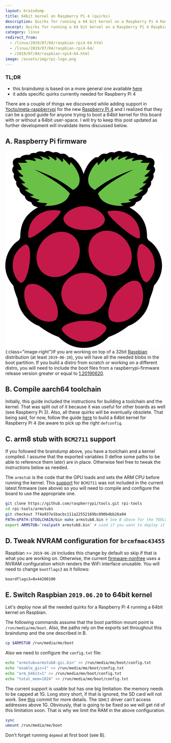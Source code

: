 ```yaml
---
layout:	braindump
title: 64bit kernel on Raspberry Pi 4 (quirks)
description: Quirks for running a 64 bit kernel on a Raspberry Pi 4 Raspbian
excerpt: Quirks for running a 64 bit kernel on a Raspberry Pi 4 Raspbian
category: linux
redirect_from:
  - /linux/2019/07/04/raspbian-rpi4-64.html
  - /linux/2019/07/04/raspbian-rpi4-64/
  - /2019/07/04/raspbian-rpi4-64.html
image: /assets/img/rpi-logo.png
---
```


### TL;DR

- this braindump is based on a more general one available [here](https://andrei.gherzan.ro/linux/raspbian-rpi-64/)
- it adds specific quirks currently needed for Raspberry Pi 4

There are a couple of things we discovered while adding support in [Yocto/meta-raspberrypi](https://github.com/agherzan/meta-raspberrypi) for the new [Raspberry Pi 4](https://www.raspberrypi.org/products/raspberry-pi-4-model-b/) and I realized that they can be a good guide for anyone trying to boot a 64bit kernel for this board with or without a 64bit user-space. I will try to keep this post updated as further development will invalidate items discussed below.

## A. Raspberry Pi firmware

![Raspberry Pi Logo](/assets/img/rpi-logo.png){:class="image-right"}If you are working on top of a 32bit [Raspbian](https://www.raspberrypi.org/downloads/raspbian/) distribution (at least `2019-06-20`), you will have all the needed blobs in the boot partition. If you build a distro from scratch or working on a different distro, you will need to include the boot files from a raspberrypi-firmware release version greater or equal to [1.20190620](https://github.com/raspberrypi/firmware/releases/tag/1.20190620).

## B. Compile aarch64 toolchain

Initially, this guide included the instructions for building a toolchain and the kernel. That was split out of it because it was useful for other boards as well (see Raspberry Pi 3). Also, all these quirks will be eventually obsolete. That being said, for now, follow the guide [here](https://andrei.gherzan.ro/linux/raspbian-rpi-64/) to build a 64bit kernel for Raspberry Pi 4 (be aware to pick up the right `defconfig`.

## C. arm8 stub with `BCM2711` support

If you followed the braindump above, you have a toolchain and a kernel compiled. I assume that the exported variables (I define some paths to be able to reference them later) are in place. Otherwise feel free to tweak the instructions below as needed.

The `armstub` is the code that the GPU loads and sets the ARM CPU before running the kernel. This [support](https://github.com/raspberrypi/tools/commit/7f4a937e1bacbc111a22552169bc890b4bb26a94) for `BCM2711` was not included in the current latest firmware (see above) so you will need to compile and configure the board to use the appropriate one.

```sh
git clone https://github.com/raspberrypi/tools.git rpi-tools
cd rpi-tools/armstubs
git checkout 7f4a937e1bacbc111a22552169bc890b4bb26a94
PATH=$PATH:$TOOLCHAIN/bin make armstub8.bin # See B above for the TOOLCHAIN path
export ARMSTUB=`realpath armstub8.bin` # used if you want to deploy it to raspbian, ignore otherwise
```

## D. Tweak NVRAM configuration for `brcmfmac43455`

Raspbian >= `2019-06-20` includes this change by default so skip if that is what you are working on. Otherwise, the current [firmware-nonfree](https://github.com/RPi-Distro/firmware-nonfree) uses a NVRAM configuration which renders the WiFi interface unusable. You will need to change `bootflags3` as it follows:

```
boardflags3=0x44200100
```

## E. Switch Raspbian `2019.06.20` to 64bit kernel

Let's deploy now all the needed quirks for a Raspberry Pi 4 running a 64bit kernel on Raspbian.

The following commands assume that the boot partition mount point is `/run/media/me/boot`. Also, the paths rely on the exports set throughout this braindump and the one described in B.

```sh
cp $ARMSTUB /run/media/me/boot
```

Also we need to configure the `config.txt` file:

```sh
echo "armstub=armstub8-gic.bin" >> /run/media/me/boot/config.txt 
echo "enable_gic=1" >> /run/media/me/boot/config.txt 
echo "arm_64bit=1" >> /run/media/me/boot/config.txt
echo "total_mem=1024" >> /run/media/me/boot/config.txt
```

The current support is usable but has one big limitation: the memory needs to be capped at 1G. Long story short, if that is ignored, the SD card will not work. See [this](https://github.com/raspberrypi/linux/commit/cdb78ce891f6c6367a69c0a46b5779a58164bd4b#diff-634f284364ba43ef69912111615b08ef) commit for more details. The `SDHCI` driver can't access addresses above 1G. Obviously, that is going to be fixed so we will get rid of this limitation soon. That is why we limit the RAM in the above configuration.

```sh
sync
umount /run/media/me/boot
```

Don't forget running `depmod` at first boot (see B).

